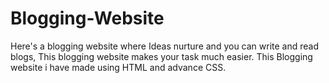 # Blogging-Website
Here's a blogging website where Ideas nurture and you can write and read blogs, This blogging website makes your task much easier. This Blogging website i have made using HTML and advance CSS.
